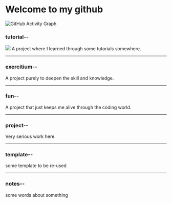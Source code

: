 # Welcome to my github


![GitHub Activity Graph](https://activity-graph.herokuapp.com/graph?username=yourusername&theme=react-dark)

### tutorial--
![](https://user-images.githubusercontent.com/74038190/212257468-1e9a91f1-b626-4baa-b15d-5c385dfa7ed2.gif)
A project where I learned through some tutorials somewhere.

---

### exercitium--
A project purely to deepen the skill and knowledge.

---

### fun--
A project that just keeps me alive through the coding world.

---

### project--
Very serious work here.

---

### template--
some template to be re-used

---

### notes--
some words about something
